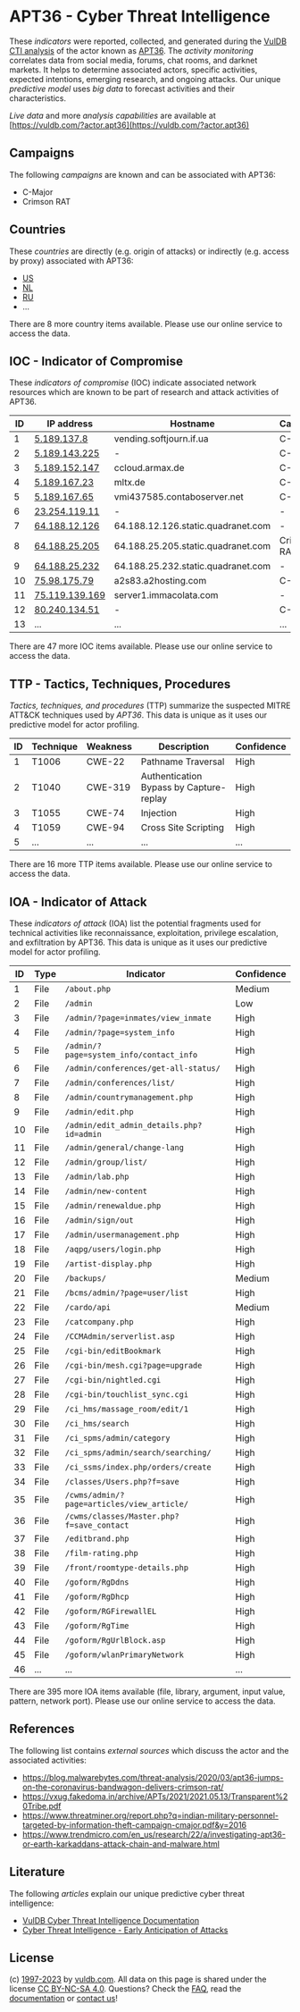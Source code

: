 # APT36 - Cyber Threat Intelligence

These _indicators_ were reported, collected, and generated during the [VulDB CTI analysis](https://vuldb.com/?kb.cti) of the actor known as [APT36](https://vuldb.com/?actor.apt36). The _activity monitoring_ correlates data from social media, forums, chat rooms, and darknet markets. It helps to determine associated actors, specific activities, expected intentions, emerging research, and ongoing attacks. Our unique _predictive model_ uses _big data_ to forecast activities and their characteristics.

_Live data_ and more _analysis capabilities_ are available at [https://vuldb.com/?actor.apt36](https://vuldb.com/?actor.apt36)

## Campaigns

The following _campaigns_ are known and can be associated with APT36:

* C-Major
* Crimson RAT

## Countries

These _countries_ are directly (e.g. origin of attacks) or indirectly (e.g. access by proxy) associated with APT36:

* [US](https://vuldb.com/?country.us)
* [NL](https://vuldb.com/?country.nl)
* [RU](https://vuldb.com/?country.ru)
* ...

There are 8 more country items available. Please use our online service to access the data.

## IOC - Indicator of Compromise

These _indicators of compromise_ (IOC) indicate associated network resources which are known to be part of research and attack activities of APT36.

ID | IP address | Hostname | Campaign | Confidence
-- | ---------- | -------- | -------- | ----------
1 | [5.189.137.8](https://vuldb.com/?ip.5.189.137.8) | vending.softjourn.if.ua | C-Major | High
2 | [5.189.143.225](https://vuldb.com/?ip.5.189.143.225) | - | C-Major | High
3 | [5.189.152.147](https://vuldb.com/?ip.5.189.152.147) | ccloud.armax.de | C-Major | High
4 | [5.189.167.23](https://vuldb.com/?ip.5.189.167.23) | mltx.de | C-Major | High
5 | [5.189.167.65](https://vuldb.com/?ip.5.189.167.65) | vmi437585.contaboserver.net | C-Major | High
6 | [23.254.119.11](https://vuldb.com/?ip.23.254.119.11) | - | - | High
7 | [64.188.12.126](https://vuldb.com/?ip.64.188.12.126) | 64.188.12.126.static.quadranet.com | - | High
8 | [64.188.25.205](https://vuldb.com/?ip.64.188.25.205) | 64.188.25.205.static.quadranet.com | Crimson RAT | High
9 | [64.188.25.232](https://vuldb.com/?ip.64.188.25.232) | 64.188.25.232.static.quadranet.com | - | High
10 | [75.98.175.79](https://vuldb.com/?ip.75.98.175.79) | a2s83.a2hosting.com | C-Major | High
11 | [75.119.139.169](https://vuldb.com/?ip.75.119.139.169) | server1.immacolata.com | - | High
12 | [80.240.134.51](https://vuldb.com/?ip.80.240.134.51) | - | C-Major | High
13 | ... | ... | ... | ...

There are 47 more IOC items available. Please use our online service to access the data.

## TTP - Tactics, Techniques, Procedures

_Tactics, techniques, and procedures_ (TTP) summarize the suspected MITRE ATT&CK techniques used by _APT36_. This data is unique as it uses our predictive model for actor profiling.

ID | Technique | Weakness | Description | Confidence
-- | --------- | -------- | ----------- | ----------
1 | T1006 | CWE-22 | Pathname Traversal | High
2 | T1040 | CWE-319 | Authentication Bypass by Capture-replay | High
3 | T1055 | CWE-74 | Injection | High
4 | T1059 | CWE-94 | Cross Site Scripting | High
5 | ... | ... | ... | ...

There are 16 more TTP items available. Please use our online service to access the data.

## IOA - Indicator of Attack

These _indicators of attack_ (IOA) list the potential fragments used for technical activities like reconnaissance, exploitation, privilege escalation, and exfiltration by APT36. This data is unique as it uses our predictive model for actor profiling.

ID | Type | Indicator | Confidence
-- | ---- | --------- | ----------
1 | File | `/about.php` | Medium
2 | File | `/admin` | Low
3 | File | `/admin/?page=inmates/view_inmate` | High
4 | File | `/admin/?page=system_info` | High
5 | File | `/admin/?page=system_info/contact_info` | High
6 | File | `/admin/conferences/get-all-status/` | High
7 | File | `/admin/conferences/list/` | High
8 | File | `/admin/countrymanagement.php` | High
9 | File | `/admin/edit.php` | High
10 | File | `/admin/edit_admin_details.php?id=admin` | High
11 | File | `/admin/general/change-lang` | High
12 | File | `/admin/group/list/` | High
13 | File | `/admin/lab.php` | High
14 | File | `/admin/new-content` | High
15 | File | `/admin/renewaldue.php` | High
16 | File | `/admin/sign/out` | High
17 | File | `/admin/usermanagement.php` | High
18 | File | `/aqpg/users/login.php` | High
19 | File | `/artist-display.php` | High
20 | File | `/backups/` | Medium
21 | File | `/bcms/admin/?page=user/list` | High
22 | File | `/cardo/api` | Medium
23 | File | `/catcompany.php` | High
24 | File | `/CCMAdmin/serverlist.asp` | High
25 | File | `/cgi-bin/editBookmark` | High
26 | File | `/cgi-bin/mesh.cgi?page=upgrade` | High
27 | File | `/cgi-bin/nightled.cgi` | High
28 | File | `/cgi-bin/touchlist_sync.cgi` | High
29 | File | `/ci_hms/massage_room/edit/1` | High
30 | File | `/ci_hms/search` | High
31 | File | `/ci_spms/admin/category` | High
32 | File | `/ci_spms/admin/search/searching/` | High
33 | File | `/ci_ssms/index.php/orders/create` | High
34 | File | `/classes/Users.php?f=save` | High
35 | File | `/cwms/admin/?page=articles/view_article/` | High
36 | File | `/cwms/classes/Master.php?f=save_contact` | High
37 | File | `/editbrand.php` | High
38 | File | `/film-rating.php` | High
39 | File | `/front/roomtype-details.php` | High
40 | File | `/goform/RgDdns` | High
41 | File | `/goform/RgDhcp` | High
42 | File | `/goform/RGFirewallEL` | High
43 | File | `/goform/RgTime` | High
44 | File | `/goform/RgUrlBlock.asp` | High
45 | File | `/goform/wlanPrimaryNetwork` | High
46 | ... | ... | ...

There are 395 more IOA items available (file, library, argument, input value, pattern, network port). Please use our online service to access the data.

## References

The following list contains _external sources_ which discuss the actor and the associated activities:

* https://blog.malwarebytes.com/threat-analysis/2020/03/apt36-jumps-on-the-coronavirus-bandwagon-delivers-crimson-rat/
* https://vxug.fakedoma.in/archive/APTs/2021/2021.05.13/Transparent%20Tribe.pdf
* https://www.threatminer.org/report.php?q=indian-military-personnel-targeted-by-information-theft-campaign-cmajor.pdf&y=2016
* https://www.trendmicro.com/en_us/research/22/a/investigating-apt36-or-earth-karkaddans-attack-chain-and-malware.html

## Literature

The following _articles_ explain our unique predictive cyber threat intelligence:

* [VulDB Cyber Threat Intelligence Documentation](https://vuldb.com/?kb.cti)
* [Cyber Threat Intelligence - Early Anticipation of Attacks](https://www.scip.ch/en/?labs.20201022)

## License

(c) [1997-2023](https://vuldb.com/?kb.changelog) by [vuldb.com](https://vuldb.com/?kb.about). All data on this page is shared under the license [CC BY-NC-SA 4.0](https://creativecommons.org/licenses/by-nc-sa/4.0/). Questions? Check the [FAQ](https://vuldb.com/?kb.faq), read the [documentation](https://vuldb.com/?kb) or [contact us](https://vuldb.com/?contact)!

